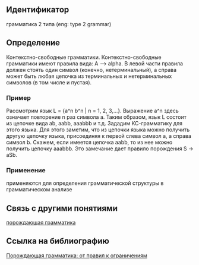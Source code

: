 ## Идентификатор

грамматика 2 типа (eng: type 2 grammar)

## Определение

Контекстно-свободные грамматики. Контекстно-свободные грамматики имеют правила вида: A --> alpha. В левой части правила должен стоять один символ (конечно, нетерминальный), а справа может быть любая цепочка из терминальных и нетерминальных символов (в том числе и пустая).

### Пример

Рассмотрим язык L = {a^n b^n | n = 1, 2, 3,...}. Выражение a^n здесь означает повторение n раз символа a. Таким образом, язык L состоит из цепочке вида ab, aabb, aaabbb и т.д. Зададим КС-грамматику для этого языка. Для этого заметим, что из цепочки языка можно получить другую цепочку языка, присоединяя к первой слева символ a, а справа символ b. Скажем, если имеется цепочка aabb, то из нее можно получить цепочку aaabbb. Это замечание дает правило порождения S -> aSb.

### Применение

применяются для определения грамматической структуры в грамматическом анализе

## Связь с другими понятиями

[порождающая грамматика](https://github.com/Dememedp/yapis-course/blob/main/concept/Generative_Grammar.md)

## Ссылка на библиографию

[Порождающая грамматика: от правил к ограничениям]()
